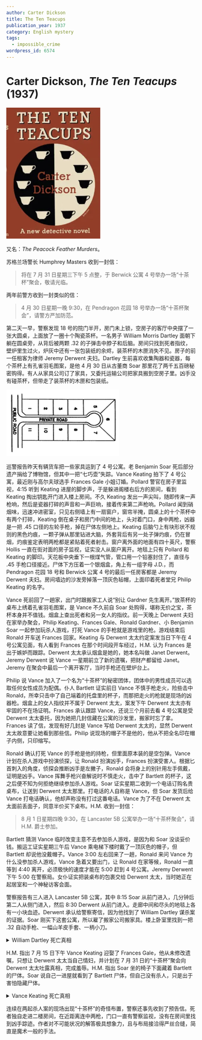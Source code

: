 ```yaml
---
author: Carter Dickson
title: The Ten Teacups
publication_year: 1937
category: English mystery
tags:
  - impossible_crime
wordpress_id: 6574
---
```


# Carter Dickson, <i>The Ten Teacups</i> (1937)

<img src=images/1937_cover.jpg width=250/>

又名：<i>The Peacock Feather Murders</i>。

苏格兰场警长 Humphrey Masters 收到一封信：
> 将在 7 月 31 日星期三下午 5 点整，于 Berwick 公寓 4 号举办一场“十茶杯”聚会，敬请光临。

两年前警方收到一封类似的信：
> 4 月 30 日星期一晚 9:30，在 Pendragon 花园 18 号举办一场“十茶杯聚会”，请警方严加防范。

第二天一早，警察发现 18 号的院门半开，房门未上锁，空房子的客厅中央摆了一张大圆桌，上面放了一圈十个陶瓷茶杯。一名男子 William Morris Dartley 面朝下躺在圆桌旁，从背后被两颗 .32 的子弹击中脖子和后脑。房间只找到死者指纹，壁炉里生过火，炉灰中还有一张包装纸的余烬，装茶杯的木匣消失不见。房子的前一任租客为律师 Jeremy Derwent 夫妇。Dartley 生前喜欢收集陶器和瓷器，每个茶杯上有孔雀羽毛图案，是他 4 月 30 日从古董商 Soar 那里花了两千五百磅秘密购得。有人从家具公司订了家具，又委托运输公司把家具搬到空房子里。凶手没有碰茶杯，但带走了装茶杯的木匣和包装纸。

<img src=images/1937_cul_de_sac.jpg width=300/>

巡警报告昨天有辆货车把一些家具运到了 4 号公寓。老 Benjamin Soar 死后部分遗产捐给了博物馆，但其中一把“七巧壶”失踪。Vance Keating 拍下了 4 号公寓，最近刚与高尔夫球选手 Frances Gale 小姐订婚。Pollard 警官在房子里监视，4:15 听到 Keating 进屋的脚步声，于是躲进阁楼右后方的房间，看到 Keating 掏出钥匙开门进入楼上房间。不久 Keating 发出一声尖叫，随即传来一声枪响，然后是瓷器打碎的声音和一声巨响，接着传来第二声枪响。Pollard 闻到硝烟味，迅速冲进密室，只见右侧墙上有一扇窗户，窗帘半掩，圆桌上的十个茶杯中有两个打碎，Keating 倒在桌子和房门中间的地上，头对着门口，身中两枪，凶器是一把 .45 口径的左轮手枪，掉在尸体左侧地上。Keating 后脑勺上有块形状不规则的黑色灼痕，一颗子弹从那里钻进大脑，外套背后有另一处子弹灼痕，仍在冒烟，灼痕鉴定表明两枪都是紧贴着死者射击。窗户离外面的地面有四十英尺，警察 Hollis 一直在街对面的房子监视，证实没人从窗户离开。地毯上只有 Pollard 和 Keating 的脚印。天花板中央垂下一根煤气管，管口用一个铅塞封住了，直径与 .45 手枪口径接近。尸体下方压着一个银烟盒，角上有一组字母 J.D.，而 Pendragon 花园 18 号和 Berwick 公寓 4 号的最后一任房客都是 Jeremy Derwent 夫妇。房间墙边的沙发旁掉落一顶灰色毡帽，上面印着死者堂兄 Philip Keating 的名字。

Vance 死前回了一趟家，出门时跟搬家工人说“别让 Gardner 先生离开。”放茶杯的桌布上绣着孔雀羽毛图案，是 Vance 不久前自 Soar 处购得，堪称无价之宝，茶杯本身并不值钱。烟盒上查出死者和另一女人的指纹。前一天晚上 Derwent 夫妇在家举办聚会，Philip Keating、Frances Gale、Ronald Gardner、小 Benjamin Soar 一起参加玩杀人游戏，打死 Vance 的手枪就是游戏里的枪。游戏结束后 Ronald 开车送 Frances 回家。Keating 与 Derwent 太太约定案发当日下午在 4 号公寓见面，有人看到 Frances 在那个时间段开车经过，H.M. 认为 Frances 是出于嫉妒而跟踪。Derwent 太太承认烟盒是她的，她本名叫做 Janet Derwent。Jeremy Derwent 说 Vance 一星期前立了新的遗嘱，把财产都留给 Janet。Jeremy 在聚会中最后一个离开客厅，当时手枪还在壁炉台上。

Philip 说 Vance 加入了一个名为“十茶杯”的秘密团体，团体中的男性成员可以选取任何女性成员为配偶。仆人 Bartlett 证实前日 Vance 不慎手枪走火，险些击中 Ronald，所幸只击中了自己端着的托盘里的杯子，而那把走火的枪就是现场的凶器枪。烟盒上的女人指纹并不属于 Derwent 太太，案发下午 Derwent 太太亦有牢固的不在场证明。Frances 承认跟踪 Vance，还说三个月前去看 4 号公寓是受 Derwent 太太委托，因为她把几封信藏在公寓的沙发里，搬家时忘了拿。Frances 读了信，发现有好几封是 Vance 写给 Derwent 太太的，显然 Derwent 太太故意要让她看到那些信。Philip 说现场的帽子不是他的，他从不把全名印在帽子内侧，只印缩写。

Ronald 确认打死 Vance 的手枪是他的持枪，但里面原本装的是空包弹。Vance 计划在杀人游戏中扮演侦探，让 Ronald 扮演凶手，Frances 扮演受害人。根据匕首刺入的角度，侦探会推断凶手是左撇子，Ronald 会将身上的别针用左手佩戴，证明是凶手。Vance 挥舞手枪兴奋解说时不慎走火，击中了 Bartlett 的杯子，这之后便不知为何拒绝继续参加杀人游戏。Soar 证实星期二收到一个电话订购名贵桌布，让送到 Derwent 太太那里。打电话的人自称是 Vance，但 Soar 发货后给 Vance 打电话确认，他却声称没有打过这番电话。Vance 为了不在 Derwent 太太面前丢面子，同意半价买下桌布。H.M. 收到一封信：

> 8 月 1 日星期四晚 9:30，在 Lancaster 5B 公寓举办一场“十茶杯聚会”，请 H.M. 爵士参加。

Bartlett 猜测 Vance 临时改变主意不去参加杀人游戏，是因为和 Soar 没谈妥价钱。搬运工证实星期三午后 Vance 乘电梯下楼时戴了一顶灰色的帽子，但 Bartlett 却说他没戴帽子。Vance 3:00 左右回来了一趟，Ronald 来问 Vance 为什么没参加杀人游戏，Vance 急着又要出门，让 Ronald 在家等候，Ronald 一直等到 4:40 离开，必须极快的速度才能在 5:00 赶到 4 号公寓。Jeremy Derwent 下午 5:00 在警察局。女仆证实把装桌布的包裹交给 Derwent 太太，当时她正在起居室和一个神秘访客会面。

警察报告有三人进入 Lancaster 5B 公寓，其中 8:15 Soar 从前门进入，几分钟后第二人从侧门进入，然后 8:30 Derwent 从前门进入。走廊中间和尽头的地毯上各有一小块血迹。Derwent 承认给警察寄信，因为他找到了 William Dartley 谋杀案的证据。Soar 刚买下这套公寓，所以雇了搬家公司搬家具。楼上卧室里找到一把 .32 自动手枪、一幅山羊皮手套、一柄小刀。

<details><summary>William Dartley 死亡真相</summary>
现场茶杯上没有指纹，也没有擦拭过的痕迹，说明 Dartley 并没有买下茶杯，老 Soar 撒谎，是他将茶杯带到了 Pendragon 花园 18 号。Dartley 找到了老 Soar 商业欺诈的的证据，逼迫老 Soar 贱卖古董，约他在 Pendragon 交易，并给警察写信“严加防范”。老 Soar 带了高价茶杯假意赴约，将 Dartley 刺死。Dartley 将证据存放在七巧壶中，它其实是一个袖珍保险箱，外人无法打开。Dartley 临死前将装七巧壶的纸盒与包装纸踢进了炉火中，老 Soar 无法带着七巧壶离开而不被路人看到，只好把茶杯留在现场，把七巧壶装在茶杯的盒子中离开。
</details>

H.M. 指出 7 月 15 日下午 Vance Keating 迎娶了 Frances Gale，他从未修改遗嘱，只想让 Derwent 太太当自己情妇，并计划在 7 月 31 日的“十茶杯”聚会向 Derwent 太太吐露真相，完成羞辱。H.M. 指出 Soar 坐的椅子下面藏着 Bartlett 的尸体。Soar 说自己一进屋就看到了 Bartlett 尸体，但自己没有杀人，只是出于害怕隐藏尸体。

<details><summary>Vance Keating 死亡真相</summary>
Ronald Gardner 杀死了 Vance 和 Bartlett。按照 Bartlett 的证词，Vance 在六七尺开外走火，击中了托盘上的玻璃杯，但那样的话 Bartlett 的手肯定要包扎，所以他撒了谎，开枪走火的人是 Ronald 而不是 Vance，空包弹击中了 Vance 的后脑，将其头皮灼伤。Bartlett 作伪证是因为 Vance 生前交代他务必隐瞒自己后脑中枪的事实。Vance 形容狼狈，无法参加杀人游戏，只好用一顶宽大软帽遮挡，并在里面写上 Philip 的名字，以防有人问起为什么帽子不合适。Vance 坚持去参加“十茶杯”聚会，进入房间后背朝着窗户站在窗前。Ronald 从街对面房子的阁楼向 Vance 开枪，子弹将其后脑击穿，因为后脑上的灼痕和子弹来自同一支手枪，医生不会怀疑灼痕产生的时间和子弹击穿头骨的时间不一致。Ronald 是板球高手，将手枪扔进 Vance 所在房间的窗户（伏线：窗玻璃有灰尘，所以监视的警察没看到头顶有手枪飞过），手枪掉在地上走火，近距离射中 Vance。Ronald 和 Derwent 太太有私情，假冒 Vance 给 Soar 打电话让他给 Derwent 太太寄去桌布。Derwent 太太在星期二晚上拿走游戏手枪，为 Ronald 提供无法取得手枪的不在场证明，而她自己则在 Vance 死时拥有牢固的不在场证明。Ronald 杀死 Bartlett 是因为他知道手枪走火的真相。
</details>

连续在两起杀人案的现场出现“十茶杯”的奇怪布置，警察还事先收到了预告信。死者独自走进二楼房间，在近距离连中两枪，门口一直有警察监视，没有在房间里找到凶手踪迹。作者对不可能状况的解答极具想象力，且与布局接洽得严丝合缝，简直是魔术一般的手法。